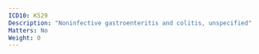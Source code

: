 ```yaml
---
ICD10: K529
Description: "Noninfective gastroenteritis and colitis, unspecified"
Matters: No
Weight: 0
---
```


